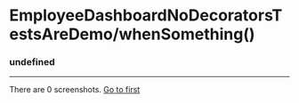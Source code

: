 
# EmployeeDashboardNoDecoratorsTestsAreDemo/whenSomething()

### undefined

---

There are 0 screenshots. [Go to first](#screenshot-1)
